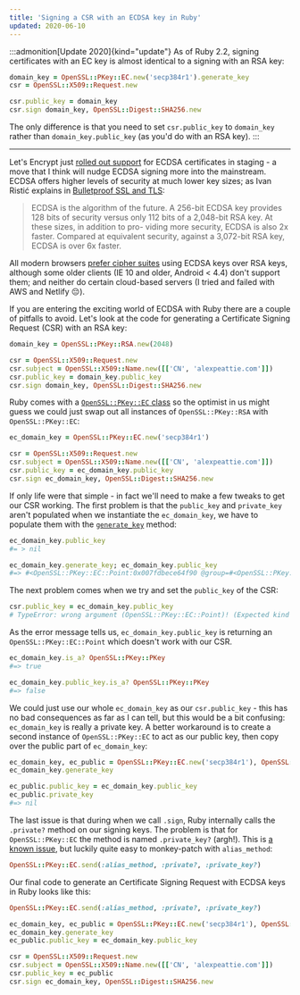```yaml
---
title: 'Signing a CSR with an ECDSA key in Ruby'
updated: 2020-06-10
---
```


:::admonition[Update 2020]{kind="update"}
As of Ruby 2.2, signing certificates with an EC key is almost identical to a signing with an RSA key:

```ruby
domain_key = OpenSSL::PKey::EC.new('secp384r1').generate_key
csr = OpenSSL::X509::Request.new

csr.public_key = domain_key
csr.sign domain_key, OpenSSL::Digest::SHA256.new
```

The only difference is that you need to set `csr.public_key` to `domain_key` rather than `domain_key.public_key` (as you'd do with an RSA key).
:::

---

Let's Encrypt just [rolled out support](https://community.letsencrypt.org/t/ecdsa-testing-on-staging/8809) for ECDSA certificates in staging - a move that I think will nudge ECDSA signing more into the mainstream. ECDSA offers higher levels of security at much lower key sizes; <!-- excerpt --> as Ivan Ristić explains in [Bulletproof SSL and TLS](https://www.feistyduck.com/books/bulletproof-ssl-and-tls/):

> ECDSA is the algorithm of the future. A 256-bit ECDSA key provides 128 bits of security versus only 112 bits of a 2,048-bit RSA key. At these sizes, in addition to pro- viding more security, ECDSA is also 2x faster. Compared at equivalent security, against a 3,072-bit RSA key, ECDSA is over 6x faster.

All modern browsers [prefer cipher suites](https://www.ssllabs.com/ssltest/viewMyClient.html) using ECDSA keys over RSA keys, although some older clients (IE 10 and older, Android < 4.4) don't support them; and neither do certain cloud-based servers (I tried and failed with AWS and Netlify 😔).

If you are entering the exciting world of ECDSA with Ruby there are a couple of pitfalls to avoid. Let's look at the code for generating a Certificate Signing Request (CSR) with an RSA key:

```ruby
domain_key = OpenSSL::PKey::RSA.new(2048)

csr = OpenSSL::X509::Request.new
csr.subject = OpenSSL::X509::Name.new([['CN', 'alexpeattie.com']])
csr.public_key = domain_key.public_key
csr.sign domain_key, OpenSSL::Digest::SHA256.new
```

Ruby comes with a [`OpenSSL::PKey::EC` class](http://ruby-doc.org/stdlib-2.3.0/libdoc/openssl/rdoc/OpenSSL/PKey/EC.html) so the optimist in us might guess we could just swap out all instances of `OpenSSL::PKey::RSA` with `OpenSSL::PKey::EC`:

```ruby
ec_domain_key = OpenSSL::PKey::EC.new('secp384r1')

csr = OpenSSL::X509::Request.new
csr.subject = OpenSSL::X509::Name.new([['CN', 'alexpeattie.com']])
csr.public_key = ec_domain_key.public_key
csr.sign ec_domain_key, OpenSSL::Digest::SHA256.new
```

If only life were that simple - in fact we'll need to make a few tweaks to get our CSR working. The first problem is that the `public_key` and `private_key` aren't populated when we instantiate the `ec_domain_key`, we have to populate them with the [`generate_key`](http://ruby-doc.org/stdlib-2.3.0/libdoc/openssl/rdoc/OpenSSL/PKey/EC.html#method-i-generate_key) method:

```ruby
ec_domain_key.public_key
#= > nil

ec_domain_key.generate_key; ec_domain_key.public_key
#=> #<OpenSSL::PKey::EC::Point:0x007fdbece64f90 @group=#<OpenSSL::PKey::EC::Group:0x007fdbece64fb8 @key=#<OpenSSL::PKey::EC:0x007fdbece94880 @group=#<OpenSSL::PKey::EC::Group:0x007fdbece64fb8 ...>>>>
```

The next problem comes when we try and set the `public_key` of the CSR:

```ruby
csr.public_key = ec_domain_key.public_key
# TypeError: wrong argument (OpenSSL::PKey::EC::Point)! (Expected kind of OpenSSL::PKey::PKey)
```

As the error message tells us, `ec_domain_key.public_key` is returning an `OpenSSL::PKey::EC::Point` which doesn't work with our CSR.

```ruby
ec_domain_key.is_a? OpenSSL::PKey::PKey
#=> true

ec_domain_key.public_key.is_a? OpenSSL::PKey::PKey
#=> false
```

We could just use our whole `ec_domain_key` as our `csr.public_key` - this has no bad consequences as far as I can tell, but this would be a bit confusing: `ec_domain_key` is really a private key. A better workaround is to create a second instance of `OpenSSL::PKey::EC` to act as our public key, then copy over the public part of `ec_domain_key`:

```ruby
ec_domain_key, ec_public = OpenSSL::PKey::EC.new('secp384r1'), OpenSSL::PKey::EC.new('secp384r1')
ec_domain_key.generate_key

ec_public.public_key = ec_domain_key.public_key
ec_public.private_key
#=> nil
```

The last issue is that during when we call `.sign`, Ruby internally calls the `.private?` method on our signing keys. The problem is that for `OpenSSL::PKey::EC` the method is named `.private_key?` (argh!). This is [a known issue](https://redmine.ruby-lang.org/issues/5600), but luckily quite easy to monkey-patch with `alias_method`:

```ruby
OpenSSL::PKey::EC.send(:alias_method, :private?, :private_key?)
```

Our final code to generate an Certificate Signing Request with ECDSA keys in Ruby looks like this:

```ruby
OpenSSL::PKey::EC.send(:alias_method, :private?, :private_key?)

ec_domain_key, ec_public = OpenSSL::PKey::EC.new('secp384r1'), OpenSSL::PKey::EC.new('secp384r1')
ec_domain_key.generate_key
ec_public.public_key = ec_domain_key.public_key

csr = OpenSSL::X509::Request.new
csr.subject = OpenSSL::X509::Name.new([['CN', 'alexpeattie.com']])
csr.public_key = ec_public
csr.sign ec_domain_key, OpenSSL::Digest::SHA256.new
```
